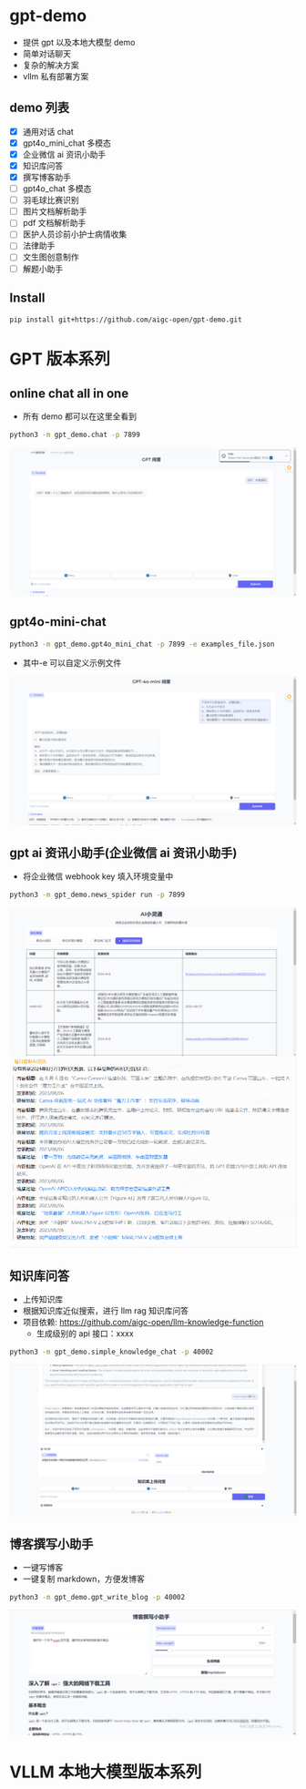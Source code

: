 # gpt-demo

- 提供 gpt 以及本地大模型 demo
- 简单对话聊天
- 复杂的解决方案
- vllm 私有部署方案

## demo 列表

- [x] 通用对话 chat
- [x] gpt4o_mini_chat 多模态
- [x] 企业微信 ai 资讯小助手
- [x] 知识库问答
- [x] 撰写博客助手
- [ ] gpt4o_chat 多模态
- [ ] 羽毛球比赛识别
- [ ] 图片文档解析助手
- [ ] pdf 文档解析助手
- [ ] 医护人员诊前小护士病情收集
- [ ] 法律助手
- [ ] 文生图创意制作
- [ ] 解题小助手

## Install

```bash
pip install git+https://github.com/aigc-open/gpt-demo.git
```

# GPT 版本系列

## online chat all in one

- 所有 demo 都可以在这里全看到

```bash
python3 -m gpt_demo.chat -p 7899
```

![](docs/gpt_all_in_one.png)

## gpt4o-mini-chat

```bash
python3 -m gpt_demo.gpt4o_mini_chat -p 7899 -e examples_file.json
```

- 其中-e 可以自定义示例文件

![](docs/gpt4o-mini.png)

## gpt ai 资讯小助手(企业微信 ai 资讯小助手)

- 将企业微信 webhook key 填入环境变量中

```bash
python3 -m gpt_demo.news_spider run -p 7899
```

![](docs/ai-bot-web.png)
![](docs/ai-bot.png)

## 知识库问答

- 上传知识库
- 根据知识库近似搜索，进行 llm rag 知识库问答
- 项目依赖: https://github.com/aigc-open/llm-knowledge-function
  - 生成级别的 api 接口：xxxx

```bash
python3 -m gpt_demo.simple_knowledge_chat -p 40002
```

![](docs/simple-knowledge-chat.png)

## 博客撰写小助手

- 一键写博客
- 一键复制 markdown，方便发博客

```bash
python3 -m gpt_demo.gpt_write_blog -p 40002
```

![](docs/blog-ai.png)

# VLLM 本地大模型版本系列
